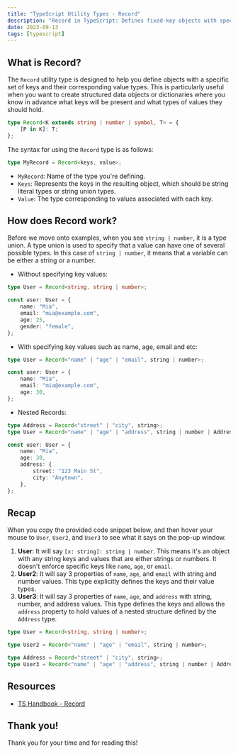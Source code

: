 ```yaml
---
title: "TypeScript Utility Types - Record"
description: "Record in TypeScript: Defines fixed-key objects with specific value types."
date: 2023-09-13
tags: [typescript]
---
```


## What is Record?

The `Record` utility type is designed to help you define objects with a specific set of keys and their corresponding value types. This is particularly useful when you want to create structured data objects or dictionaries where you know in advance what keys will be present and what types of values they should hold.

```ts
type Record<K extends string | number | symbol, T> = {
	[P in K]: T;
};
```

The syntax for using the `Record` type is as follows:

```ts
type MyRecord = Record<keys, value>;
```

- `MyRecord`: Name of the type you're defining.
- `Keys`: Represents the keys in the resulting object, which should be string literal types or string union types.
- `Value`: The type corresponding to values associated with each key.

## How does Record work?

Before we move onto examples, when you see `string | number`, it is a type union. A type union is used to specify that a value can have one of several possible types. In this case of `string | number`, it means that a variable can be either a string or a number.

- Without specifying key values:

```ts
type User = Record<string, string | number>;

const user: User = {
	name: "Mia",
	email: "mia@example.com",
	age: 25,
	gender: "female",
};
```

- With specifying key values such as name, age, email and etc:

```ts
type User = Record<"name" | "age" | "email", string | number>;

const user: User = {
	name: "Mia",
	email: "mia@example.com",
	age: 30,
};
```

- Nested Records:

```ts
type Address = Record<"street" | "city", string>;
type User = Record<"name" | "age" | "address", string | number | Address>;

const user: User = {
	name: "Mia",
	age: 30,
	address: {
		street: "123 Main St",
		city: "Anytown",
	},
};
```

## Recap

When you copy the provided code snippet below, and then hover your mouse to `User`, `User2`, and `User3` to see what it says on the pop-up window.

1. **User**: It will say `[x: string]: string | number`. This means it's an object with any string keys and values that are either strings or numbers. It doesn't enforce specific keys like `name`, `age`, or `email`.
2. **User2**: It will say 3 properties of `name`, `age`, and `email` with string and number values. This type explicitly defines the keys and their value types.
3. **User3**: It will say 3 properties of `name`, `age`, and `address` with string, number, and address values. This type defines the keys and allows the `address` property to hold values of a nested structure defined by the `Address` type.

```ts
type User = Record<string, string | number>;

type User2 = Record<"name" | "age" | "email", string | number>;

type Address = Record<"street" | "city", string>;
type User3 = Record<"name" | "age" | "address", string | number | Address>;
```

## Resources

- [TS Handbook - Record](https://www.typescriptlang.org/docs/handbook/utility-types.html#recordkeys-type)

## Thank you!

Thank you for your time and for reading this!
